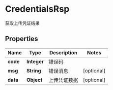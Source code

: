 

# CredentialsRsp

获取上传凭证结果
## Properties

Name | Type | Description | Notes
------------ | ------------- | ------------- | -------------
**code** | **Integer** | 错误码 | 
**msg** | **String** | 错误消息 |  [optional]
**data** | **Object** | 上传凭证数据 |  [optional]



